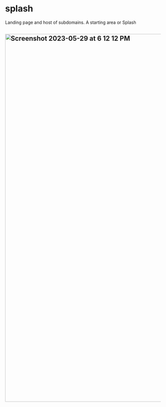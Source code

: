 # splash
Landing page and host of subdomains. A starting area or Splash
## <img width="1187" alt="Screenshot 2023-05-29 at 6 12 12 PM" src="https://github.com/sudo-self/splash/assets/119916323/5e0d9b6f-fe9c-44e4-9863-88cd843810a3">

